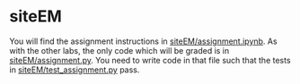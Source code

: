 # siteEM

You will find the assignment instructions in
[siteEM/assignment.ipynb](siteEM/assignment.ipynb). As with
the other labs, the only code which will be graded is in
[siteEM/assignment.py](siteEM/assignment.py). You need to write code
in that file such that the tests in
[siteEM/test_assignment.py](siteEM/test_assignment.py) pass.
